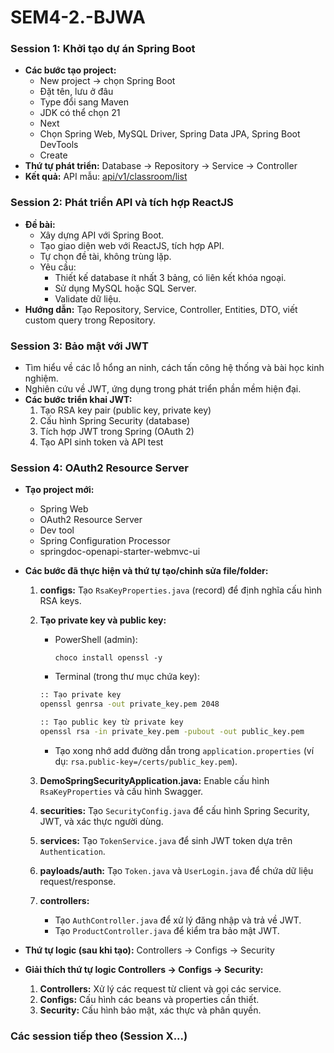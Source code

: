 # SEM4-2.-BJWA

### Session 1: Khởi tạo dự án Spring Boot

* **Các bước tạo project:**
    * New project -> chọn Spring Boot
    * Đặt tên, lưu ở đâu
    * Type đổi sang Maven
    * JDK có thể chọn 21
    * Next
    * Chọn Spring Web, MySQL Driver, Spring Data JPA, Spring Boot DevTools
    * Create
* **Thứ tự phát triển:** Database -> Repository -> Service -> Controller
* **Kết quả:** API mẫu: [api/v1/classroom/list](http://localhost:8080/api/v1/classroom/list)

### Session 2: Phát triển API và tích hợp ReactJS

* **Đề bài:**
    * Xây dựng API với Spring Boot.
    * Tạo giao diện web với ReactJS, tích hợp API.
    * Tự chọn đề tài, không trùng lặp.
    * Yêu cầu:
        * Thiết kế database ít nhất 3 bảng, có liên kết khóa ngoại.
        * Sử dụng MySQL hoặc SQL Server.
        * Validate dữ liệu.
* **Hướng dẫn:** Tạo Repository, Service, Controller, Entities, DTO, viết custom query trong Repository.

### Session 3: Bảo mật với JWT

* Tìm hiểu về các lỗ hổng an ninh, cách tấn công hệ thống và bài học kinh nghiệm.
* Nghiên cứu về JWT, ứng dụng trong phát triển phần mềm hiện đại.
* **Các bước triển khai JWT:**
    1.  Tạo RSA key pair (public key, private key)
    2.  Cấu hình Spring Security (database)
    3.  Tích hợp JWT trong Spring (OAuth 2)
    4.  Tạo API sinh token và API test

### Session 4: OAuth2 Resource Server

* **Tạo project mới:**
    * Spring Web
    * OAuth2 Resource Server
    * Dev tool
    * Spring Configuration Processor
    * springdoc-openapi-starter-webmvc-ui
* **Các bước đã thực hiện và thứ tự tạo/chỉnh sửa file/folder:**

    1.  **configs:** Tạo `RsaKeyProperties.java` (record) để định nghĩa cấu hình RSA keys.
    2.  **Tạo private key và public key:**
        * PowerShell (admin): 
            
            `choco install openssl -y`
        
        * Terminal (trong thư mục chứa key):

        ```bash
        :: Tạo private key
        openssl genrsa -out private_key.pem 2048

        :: Tạo public key từ private key
        openssl rsa -in private_key.pem -pubout -out public_key.pem
        ```
        * Tạo xong nhớ add đường dẫn trong `application.properties` (ví dụ: `rsa.public-key=/certs/public_key.pem`).
    3.  **DemoSpringSecurityApplication.java:** Enable cấu hình `RsaKeyProperties` và cấu hình Swagger.
    4.  **securities:** Tạo `SecurityConfig.java` để cấu hình Spring Security, JWT, và xác thực người dùng.
    5.  **services:** Tạo `TokenService.java` để sinh JWT token dựa trên `Authentication`.
    6.  **payloads/auth:** Tạo `Token.java` và `UserLogin.java` để chứa dữ liệu request/response.
    7.  **controllers:**
        * Tạo `AuthController.java` để xử lý đăng nhập và trả về JWT.
        * Tạo `ProductController.java` để kiểm tra bảo mật JWT.
* **Thứ tự logic (sau khi tạo):** Controllers -> Configs -> Security
* **Giải thích thứ tự logic Controllers -> Configs -> Security:**
    1.  **Controllers:** Xử lý các request từ client và gọi các service.
    2.  **Configs:** Cấu hình các beans và properties cần thiết.
    3.  **Security:** Cấu hình bảo mật, xác thực và phân quyền.

### Các session tiếp theo (Session X...)
